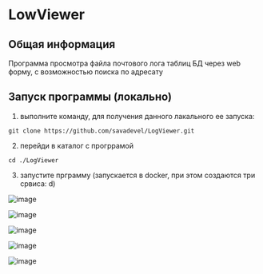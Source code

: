 # LowViewer

## Общая информация
Программа просмотра файла почтового лога таблиц БД через web форму, с возможностью поиска по адресату 

## Запуск программы (локально)

1. выполните команду, для получения данного лакального ее запуска:
```shell
git clone https://github.com/savadevel/LogViewer.git
```

2. перейди в каталог с прогррамой
```shell
cd ./LogViewer
```

3. запустите прграмму (запускается в docker, при этом создаются три срвиса: d)

![image](https://github.com/savadevel/LogViewer/assets/69199994/cbf64fd1-030e-42a4-97e0-87e474d33d69)

![image](https://github.com/savadevel/LogViewer/assets/69199994/4cf31d6f-c964-46b8-a39a-010591c4e060)

![image](https://github.com/savadevel/LogViewer/assets/69199994/c509db60-d86c-4f47-9d00-3e0d887e55b9)

![image](https://github.com/savadevel/LogViewer/assets/69199994/a707c1c4-082c-4f8b-88f9-73cc6b1dc541)

![image](https://github.com/savadevel/LogViewer/assets/69199994/5f34f1c5-3d0e-44a6-8030-df4f47ad33aa)

